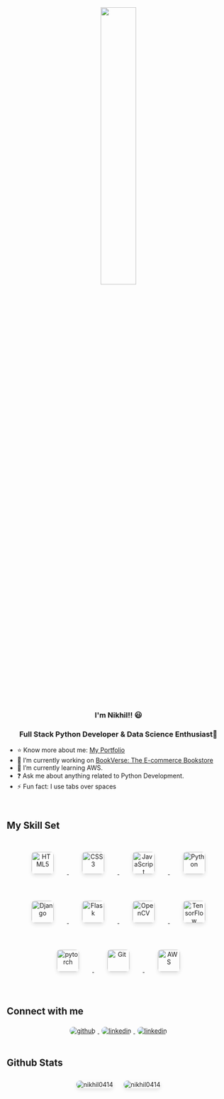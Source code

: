 <div align="center">
  <img src="https://camo.githubusercontent.com/7de37139d0b4c1ce40865e799b446c0e963a3dd8fb68d239707237c40604fa3d/68747470733a2f2f63646e2e6472696262626c652e636f6d2f75736572732f3733303730332f73637265656e73686f74732f363538313234332f6176656e746f2e676966" align="center" style="width: 40%" />
</div>  

### <div align="center">I'm Nikhil!! 😃 </div>  
### <div align="center"> Full Stack Python Developer & Data Science Enthusiast🚀</div>  

- ⭐️ Know more about me: [My Portfolio](https://nikhil0414.github.io/port/)    
- 🔭 I’m currently working on [BookVerse: The E-commerce Bookstore](https://github.com/Nikhil0414/BookVerse-The-E-commerce-Bookstore)  
- 🌱 I’m currently learning AWS.  
- ❓ Ask me about anything related to Python Development.  
- ⚡ Fun fact: I use tabs over spaces  

<br/>  

## My Skill Set  

<div align="center">  
  <a href="https://en.wikipedia.org/wiki/HTML5" target="_blank">
    <img style="margin: 30px; border-radius: 8px; box-shadow: 0 4px 8px rgba(0, 0, 0, 0.1);" src="https://profilinator.rishav.dev/skills-assets/html5-original-wordmark.svg" alt="HTML5" height="50" />
  </a>  
  <a href="https://www.w3schools.com/css/" target="_blank">
    <img style="margin: 30px; border-radius: 8px; box-shadow: 0 4px 8px rgba(0, 0, 0, 0.1);" src="https://profilinator.rishav.dev/skills-assets/css3-original-wordmark.svg" alt="CSS3" height="50" />
  </a>  
  <a href="https://www.javascript.com/" target="_blank">
    <img style="margin: 30px; border-radius: 8px; box-shadow: 0 4px 8px rgba(0, 0, 0, 0.1);" src="https://profilinator.rishav.dev/skills-assets/javascript-original.svg" alt="JavaScript" height="50" />
  </a>  
  <a href="https://www.python.org/" target="_blank">
    <img style="margin: 30px; border-radius: 8px; box-shadow: 0 4px 8px rgba(0, 0, 0, 0.1);" src="https://profilinator.rishav.dev/skills-assets/python-original.svg" alt="Python" height="50" />
  </a>  
  <a href="https://www.djangoproject.com/" target="_blank">
    <img style="margin: 30px; border-radius: 8px; box-shadow: 0 4px 8px rgba(0, 0, 0, 0.1);" src="https://profilinator.rishav.dev/skills-assets/django-original.svg" alt="Django" height="50" />
  </a>  
  <a href="https://flask.palletsprojects.com/" target="_blank">
    <img style="margin: 30px; border-radius: 8px; box-shadow: 0 4px 8px rgba(0, 0, 0, 0.1);" src="https://profilinator.rishav.dev/skills-assets/flask.png" alt="Flask" height="50" />
  </a>  
  <a href="https://opencv.org/" target="_blank">
    <img style="margin: 30px; border-radius: 8px; box-shadow: 0 4px 8px rgba(0, 0, 0, 0.1);" src="https://profilinator.rishav.dev/skills-assets/opencv-icon.svg" alt="OpenCV" height="50" />
  </a>  
  <a href="https://www.tensorflow.org/" target="_blank">
    <img style="margin: 30px; border-radius: 8px; box-shadow: 0 4px 8px rgba(0, 0, 0, 0.1);" src="https://profilinator.rishav.dev/skills-assets/tensorflow-icon.svg" alt="TensorFlow" height="50" />
  </a>  
  <a href="https://pytorch.org/" target="_blank">
    <img style="margin: 30px; border-radius: 8px; box-shadow: 0 4px 8px rgba(0, 0, 0, 0.1);" src="https://profilinator.rishav.dev/skills-assets/pytorch-icon.svg" alt="pytorch" height="50" />
  </a>  
  <a href="https://github.com/" target="_blank">
    <img style="margin: 30px; border-radius: 8px; box-shadow: 0 4px 8px rgba(0, 0, 0, 0.1);" src="https://profilinator.rishav.dev/skills-assets/git-scm-icon.svg" alt="Git" height="50" />
  </a>  
  <a href="https://aws.amazon.com/" target="_blank">
    <img style="margin: 30px; border-radius: 8px; box-shadow: 0 4px 8px rgba(0, 0, 0, 0.1);" src="https://profilinator.rishav.dev/skills-assets/amazonwebservices-original-wordmark.svg" alt="AWS" height="50" />
  </a>  
</div>

<br/>

## Connect with me  
<div align="center">
  <a href="https://github.com/Nikhil0414" target="_blank">
    <img src="https://img.shields.io/badge/github-%2324292e.svg?&style=for-the-badge&logo=github&logoColor=white" alt="github" style="margin: 5px; border-radius: 8px;" />
  </a>
  <a href="https://linkedin.com/in/nikhil761401" target="_blank">
    <img src="https://img.shields.io/badge/linkedin-%231E77B5.svg?&style=for-the-badge&logo=linkedin&logoColor=white" alt="linkedin" style="margin: 5px; border-radius: 8px;" />
  </a>  
  <a href="https://leetcode.com/u/Nikhil_10/" target="_blank">
    <img src="[https://img.shields.io/badge/linkedin-%231E77B5.svg?&style=for-the-badge&logo=linkedin&logoColor=white](https://img.shields.io/badge/dynamic/json?style=for-the-badge&labelColor=black&color=%23ffa116&label=Solved&query=solvedOverTotal&url=https%3A%2F%2Fleetcode-badge.vercel.app%2Fapi%2Fusers%2FNikhil_10&logo=leetcode&logoColor=yellow)" alt="linkedin" style="margin: 5px; border-radius: 8px;" />
  </a> 
</div>  

<br/>

## Github Stats  
<p align="center">
  <img src="https://github-readme-stats.vercel.app/api/top-langs?username=nikhil0414&show_icons=true&locale=en&layout=compact" alt="nikhil0414" style="margin: 10px; border-radius: 8px; box-shadow: 0 4px 8px rgba(0, 0, 0, 0.1);" />
  <img src="https://github-readme-streak-stats.herokuapp.com/?user=nikhil0414&" alt="nikhil0414" style="margin: 10px; border-radius: 8px; box-shadow: 0 4px 8px rgba(0, 0, 0, 0.1);" />
</p>

<br/>

